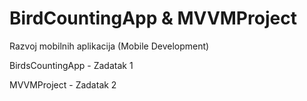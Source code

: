 # BirdCountingApp & MVVMProject
Razvoj mobilnih aplikacija (Mobile Development)

BirdsCountingApp - Zadatak 1

MVVMProject - Zadatak 2
